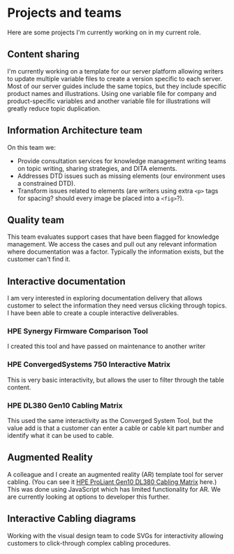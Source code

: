 # Projects and teams

Here are some projects I'm currently working on in my current role.

## Content sharing
I'm currently working on a template for our server platform allowing writers to update multiple variable files to create a version specific to each server. Most of our server guides include the same topics, but they include specific product names and illustrations. Using one variable file for company and product-specific variables and another variable file for illustrations will greatly reduce topic duplication.

## Information Architecture team
On this team we:
* Provide consultation services for knowledge management writing teams on topic writing, sharing strategies, and DITA elements. 
* Addresses DTD issues such as missing elements (our environment uses a constrained DTD). 
* Transform issues related to elements (are writers using extra `<p>` tags for spacing? should every image be placed into a `<fig>`?).

## Quality team
This team evaluates support cases that have been flagged for knowledge management. We access the cases and pull out any relevant information where documentation was a factor. Typically the information exists, but the customer can't find it.  

## Interactive documentation
I am very interested in exploring documentation delivery that allows customer to select the information they need versus clicking through topics. I have been able to create a couple interactive deliverables.

### HPE Synergy Firmware Comparison Tool
I created this tool and have passed on maintenance to another writer

### HPE ConvergedSystems 750 Interactive Matrix
This is very basic interactivity, but allows the user to filter through the table content.

### HPE DL380 Gen10 Cabling Matrix
This used the same interactivity as the Converged System Tool, but the value add is that a customer can enter a cable or cable kit part number and identify what it can be used to cable.

## Augmented Reality
A colleague and I create an augmented reality (AR) template tool for server cabling. (You can see it [HPE ProLiant Gen10 DL380 Cabling Matrix](https://techhub.hpe.com/eginfolib/servers/CableMatrix/GUID-76C9E454-E5AA-4A65-BA5E-132A7D306E07.html) here.) This was done using JavaScript which has limited functionality for AR. We are currently looking at options to developer this further.

## Interactive Cabling diagrams
Working with the visual design team to code SVGs for interactivity allowing customers to click-through complex cabling procedures.